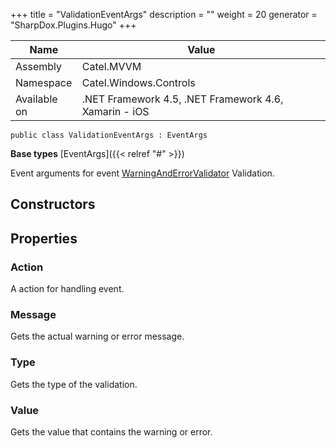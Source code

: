 

+++
title = "ValidationEventArgs" 
description = ""
weight = 20
generator = "SharpDox.Plugins.Hugo"
+++

Name|Value
---|---
Assembly|Catel.MVVM
Namespace|Catel.Windows.Controls
Available on|.NET Framework 4.5, .NET Framework 4.6, Xamarin - iOS

```
public class ValidationEventArgs : EventArgs
```

**Base types**
[EventArgs]({{< relref "#" >}})

Event arguments for event [WarningAndErrorValidator](#) Validation.

## Constructors

## Properties

### Action

A action for handling event.

### Message

Gets the actual warning or error message.

### Type

Gets the type of the validation.

### Value

Gets the value that contains the warning or error.

